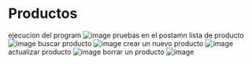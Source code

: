 # Productos
ejecucion del program 
![image](https://user-images.githubusercontent.com/99548614/235388420-cb7e0974-e3f7-4712-a6cd-72e954a46919.png)
pruebas en el postamn lista de producto
![image](https://user-images.githubusercontent.com/99548614/235388565-d7a175b1-8efd-4929-a500-13ac13321768.png)
buscar producto
![image](https://user-images.githubusercontent.com/99548614/235388988-c84074b5-2604-4c56-8956-598a986fd100.png)
crear un nuevo producto
![image](https://user-images.githubusercontent.com/99548614/235388763-efc57e32-8ca0-4755-ba84-93b3997e5ce9.png)
actualizar producto
![image](https://user-images.githubusercontent.com/99548614/235388847-0fa33eb2-fc40-4e5b-83b6-b302d037259f.png)
borrar un producto
![image](https://user-images.githubusercontent.com/99548614/235388924-d6692f18-08a6-49fa-b1b0-7f07153b0b21.png)
